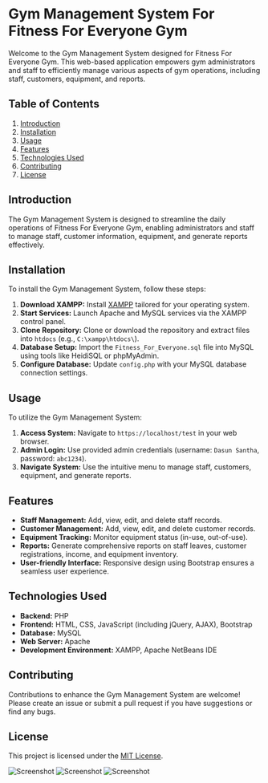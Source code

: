 # Gym Management System For Fitness For Everyone Gym

Welcome to the Gym Management System designed for Fitness For Everyone Gym. This web-based application empowers gym administrators and staff to efficiently manage various aspects of gym operations, including staff, customers, equipment, and reports.

## Table of Contents

1. [Introduction](#introduction)
2. [Installation](#installation)
3. [Usage](#usage)
4. [Features](#features)
5. [Technologies Used](#technologies-used)
6. [Contributing](#contributing)
7. [License](#license)

## Introduction

The Gym Management System is designed to streamline the daily operations of Fitness For Everyone Gym, enabling administrators and staff to manage staff, customer information, equipment, and generate reports effectively.

## Installation

To install the Gym Management System, follow these steps:

1. **Download XAMPP:** Install [XAMPP](https://www.apachefriends.org/download.html) tailored for your operating system.
2. **Start Services:** Launch Apache and MySQL services via the XAMPP control panel.
3. **Clone Repository:** Clone or download the repository and extract files into `htdocs` (e.g., `C:\xampp\htdocs\`).
4. **Database Setup:** Import the `Fitness_For_Everyone.sql` file into MySQL using tools like HeidiSQL or phpMyAdmin.
5. **Configure Database:** Update `config.php` with your MySQL database connection settings.

## Usage

To utilize the Gym Management System:

1. **Access System:** Navigate to `https://localhost/test` in your web browser.
2. **Admin Login:** Use provided admin credentials (username: `Dasun Santha`, password: `abc1234`).
3. **Navigate System:** Use the intuitive menu to manage staff, customers, equipment, and generate reports.

## Features

- **Staff Management:** Add, view, edit, and delete staff records.
- **Customer Management:** Add, view, edit, and delete customer records.
- **Equipment Tracking:** Monitor equipment status (in-use, out-of-use).
- **Reports:** Generate comprehensive reports on staff leaves, customer registrations, income, and equipment inventory.
- **User-friendly Interface:** Responsive design using Bootstrap ensures a seamless user experience.

## Technologies Used

- **Backend:** PHP
- **Frontend:** HTML, CSS, JavaScript (including jQuery, AJAX), Bootstrap
- **Database:** MySQL
- **Web Server:** Apache
- **Development Environment:** XAMPP, Apache NetBeans IDE

## Contributing

Contributions to enhance the Gym Management System are welcome! Please create an issue or submit a pull request if you have suggestions or find any bugs.

## License

This project is licensed under the [MIT License](LICENSE).

![Screenshot](https://github.com/NGFXavier/gym_management_system/assets/44164300/df966b4f-5275-466b-8ec5-7626940dff69)
![Screenshot](https://github.com/NGFXavier/gym_management_system/assets/44164300/1b8de0a6-b42b-46b9-8f45-f787a0ff6b4a)
![Screenshot](https://github.com/NGFXavier/gym_management_system/assets/44164300/8f414c5a-d68f-426e-b55f-a45334d40aa1)
